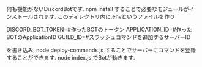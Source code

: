 何も機能がないDiscordBotです.
npm install することで必要なモジュールがインストールされます.
このディレクトリ内に.envというファイルを作り

DISCORD_BOT_TOKEN=#作ったBOTのトークン
APPLICATION_ID=#作ったBOTのApplicationID
GUILD_ID=#スラッシュコマンドを追加するサーバーID

を書き込み, node deploy-commands.js することでサーバーにコマンドを登録することができます.
node index.js でBotが動きます.